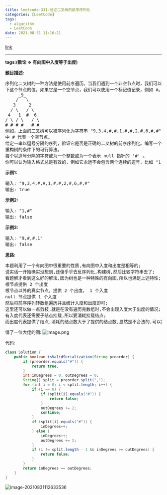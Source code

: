 ```yaml
---
title: leetcode-331-验证二叉树的前序序列化
categories: [LeetCode]
tags:
  - algorithm
  - LeetCode
date: 2021-08-31 11:16:21
---
```


[link](https://leetcode-cn.com/problems/verify-preorder-serialization-of-a-binary-tree/)

<hr/>

**tags:(数论	=>	有向图中入度等于出度)**

**题目描述:**

<pre>
序列化二叉树的一种方法是使用前序遍历。当我们遇到一个非空节点时，我们可以记录
下这个节点的值。如果它是一个空节点，我们可以使用一个标记值记录，例如 #。
     _9_
    /   \
   3     2
  / \   / \
 4   1  #  6
/ \ / \   / \
# # # #   # #
例如，上面的二叉树可以被序列化为字符串 "9,3,4,#,#,1,#,#,2,#,6,#,#"，其
中 # 代表一个空节点。
给定一串以逗号分隔的序列，验证它是否是正确的二叉树的前序序列化。编写一个在不
重构树的条件下的可行算法。
每个以逗号分隔的字符或为一个整数或为一个表示 null 指针的 '#' 。
你可以认为输入格式总是有效的，例如它永远不会包含两个连续的逗号，比如 "1,,3" 。
</pre>

**示例1:**

<pre>
输入: "9,3,4,#,#,1,#,#,2,#,6,#,#"
输出: true
</pre>

**示例2:**

<pre>
输入: "1,#"
输出: false
</pre>

**示例3:**

<pre>
输入: "9,#,#,1"
输出: false
</pre>

**思路:**

<pre>
本题利用了一个有向图中很重要的性质,有向图中入度和出度是相等的;
说实话一开始确实没想到,还傻乎乎去反序列化,构建树,然后比较字符串去了;
看题解才看到这么好的解法,因为树也是一种特殊的有向图,所以也满足上述特性;
根节点提供 2 个出度
根节点以外的真实节点，提供 2 个出度， 1 个入度
null 节点提供 1 个入度
然后将前序序列转数组遍历并且统计入度和出度即可;
这里还可以做一点剪枝,就是在没有遍历完数组时,不会出现入度大于出度的情况;
有入度代表还需要子结点挂载,所以要消耗挂载结点;
而出度代表提供了结点,消耗的结点数大于了提供的结点数,显然是不合法的,可以提前退出;
</pre>

借了一位大佬的图:
![image.png](https://gitee.com/cao_ziqiang/img/raw/master/20210831112136.png)



代码:

```java
class Solution {
    public boolean isValidSerialization(String preorder) {
        if (preorder.equals("#")) {
            return true;
        }
        int inDegrees = 0, outDegrees = 0;
        String[] split = preorder.split(",");
        for (int i = 0; i < split.length; i++) {
            if (i == 0) {
                if (split[i].equals("#")) {
                    return false;
                }
                outDegrees += 2;
                continue;
            }
            if (split[i].equals("#")) {
                inDegrees++;
            } else {
                inDegrees++;
                outDegrees += 2;
            }
            if (i != split.length - 1 && inDegrees >= outDegrees) {
                return false;
            }
        }
        return inDegrees == outDegrees;
    }
}
```

![image-20210831112633536](https://gitee.com/cao_ziqiang/img/raw/master/20210831112633.png)